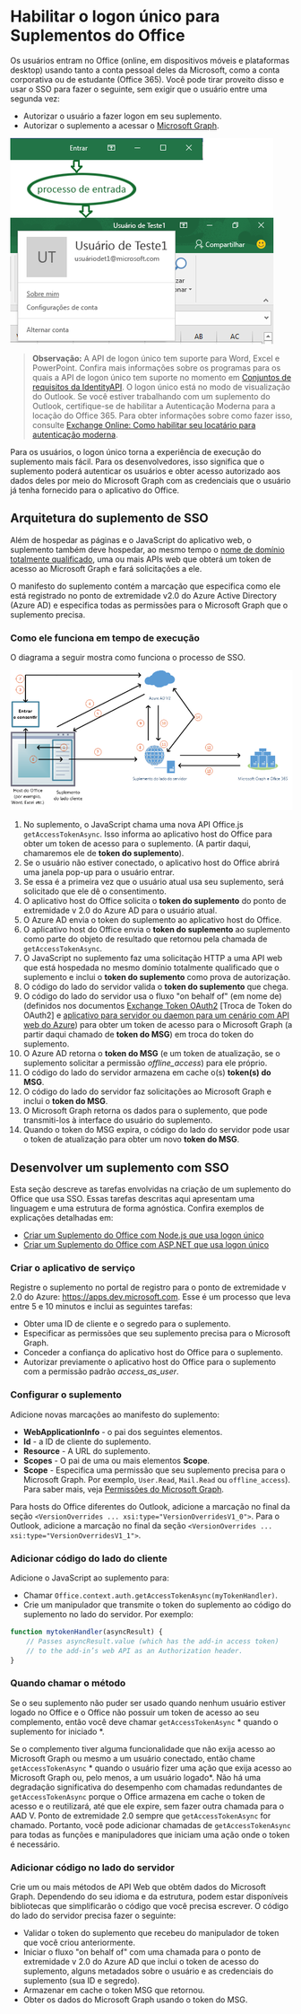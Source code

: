 # <a name="enable-single-sign-on-for-office-add-ins"></a>Habilitar o logon único para Suplementos do Office

Os usuários entram no Office (online, em dispositivos móveis e plataformas desktop) usando tanto a conta pessoal deles da Microsoft, como a conta corporativa ou de estudante (Office 365). Você pode tirar proveito disso e usar o SSO para fazer o seguinte, sem exigir que o usuário entre uma segunda vez:

* Autorizar o usuário a fazer logon em seu suplemento.
* Autorizar o suplemento a acessar o [Microsoft Graph](https://developer.microsoft.com/graph/docs).

![Imagem mostrando o processo de logon de um suplemento](../images/OfficeHostTitleBarLogin.png)

>**Observação:** A API de logon único tem suporte para Word, Excel e PowerPoint. Confira mais informações sobre os programas para os quais a API de logon único tem suporte no momento em [Conjuntos de requisitos da IdentityAPI](../../reference/requirement-sets/identity-api-requirement-sets.md).
> O logon único está no modo de visualização do Outlook. Se você estiver trabalhando com um suplemento do Outlook, certifique-se de habilitar a Autenticação Moderna para a locação do Office 365. Para obter informações sobre como fazer isso, consulte [Exchange Online: Como habilitar seu locatário para autenticação moderna](https://social.technet.microsoft.com/wiki/contents/articles/32711.exchange-online-how-to-enable-your-tenant-for-modern-authentication.aspx).

Para os usuários, o logon único torna a experiência de execução do suplemento mais fácil. Para os desenvolvedores, isso significa que o suplemento poderá autenticar os usuários e obter acesso autorizado aos dados deles por meio do Microsoft Graph com as credenciais que o usuário já tenha fornecido para o aplicativo do Office.

## <a name="sso-add-in-architecture"></a>Arquitetura do suplemento de SSO

Além de hospedar as páginas e o JavaScript do aplicativo web, o suplemento também deve hospedar, ao mesmo tempo o [nome de domínio totalmente qualificado](https://msdn.microsoft.com/en-us/library/windows/desktop/ms682135.aspx#_dns_fully_qualified_domain_name_fqdn__gly), uma ou mais APIs web que obterá um token de acesso ao Microsoft Graph e fará solicitações a ele.

O manifesto do suplemento contém a marcação que especifica como ele está registrado no ponto de extremidade v2.0 do Azure Active Directory (Azure AD) e especifica todas as permissões para o Microsoft Graph que o suplemento precisa.

### <a name="how-it-works-at-runtime"></a>Como ele funciona em tempo de execução

O diagrama a seguir mostra como funciona o processo de SSO.
<!-- Minor fixes to the text in the diagram - change V2 to v2.0, and change "(e.g. Word, Excel, etc.)" to "(for example, Word, Excel)". -->
![Diagrama que mostra o processo de SSO](../images/SSOOverviewDiagram.png)

1. No suplemento, o JavaScript chama uma nova API Office.js `getAccessTokenAsync`. Isso informa ao aplicativo host do Office para obter um token de acesso para o suplemento. (A partir daqui, chamaremos ele de **token do suplemento**).
1. Se o usuário não estiver conectado, o aplicativo host do Office abrirá uma janela pop-up para o usuário entrar.
1.  Se essa é a primeira vez que o usuário atual usa seu suplemento, será solicitado que ele dê o consentimento.
1. O aplicativo host do Office solicita o **token do suplemento** do ponto de extremidade v 2.0 do Azure AD para o usuário atual. 
1. O Azure AD envia o token do suplemento ao aplicativo host do Office.
1. O aplicativo host do Office envia o **token do suplemento** ao suplemento como parte do objeto de resultado que retornou pela chamada de `getAccessTokenAsync`.
1. O JavaScript no suplemento faz uma solicitação HTTP a uma API web que está hospedada no mesmo domínio totalmente qualificado que o suplemento e inclui o **token do suplemento** como prova de autorização.  
1. O código do lado do servidor valida o **token do suplemento** que chega.
1. O código do lado do servidor usa o fluxo "on behalf of" (em nome de) (definidos nos documentos [Exchange Token OAuth2](https://tools.ietf.org/html/draft-ietf-oauth-token-exchange-02) [Troca de Token do OAuth2] e [aplicativo para servidor ou daemon para um cenário com API web do Azure](https://docs.microsoft.com/en-us/azure/active-directory/develop/active-directory-authentication-scenarios#daemon-or-server-application-to-web-api)) para obter um token de acesso para o Microsoft Graph (a partir daqui chamado de **token do MSG**) em troca do token do suplemento.
1. O Azure AD retorna o **token do MSG** (e um token de atualização, se o suplemento solicitar a permissão *offline_access*) para ele próprio.
1. O código do lado do servidor armazena em cache o(s) **token(s) do MSG**.
1. O código do lado do servidor faz solicitações ao Microsoft Graph e inclui o **token do MSG**.
1. O Microsoft Graph retorna os dados para o suplemento, que pode transmiti-los à interface do usuário do suplemento.
1. Quando o token do MSG expira, o código do lado do servidor pode usar o token de atualização para obter um novo **token do MSG**.

## <a name="develop-an-sso-add-in"></a>Desenvolver um suplemento com SSO

Esta seção descreve as tarefas envolvidas na criação de um suplemento do Office que usa SSO. Essas tarefas descritas aqui apresentam uma linguagem e uma estrutura de forma agnóstica. Confira exemplos de explicações detalhadas em:

* [Criar um Suplemento do Office com Node.js que usa logon único](../../docs/develop/create-sso-office-add-ins-nodejs.md)
* [Criar um Suplemento do Office com ASP.NET que usa logon único](../../docs/develop/create-sso-office-add-ins-aspnet.md)

### <a name="create-the-service-application"></a>Criar o aplicativo de serviço

Registre o suplemento no portal de registro para o ponto de extremidade v 2.0 do Azure: https://apps.dev.microsoft.com. Esse é um processo que leva entre 5 e 10 minutos e inclui as seguintes tarefas:

* Obter uma ID de cliente e o segredo para o suplemento.
* Especificar as permissões que seu suplemento precisa para o Microsoft Graph.
* Conceder a confiança do aplicativo host do Office para o suplemento.
* Autorizar previamente o aplicativo host do Office para o suplemento com a permissão padrão *access_as_user*.

### <a name="configure-the-add-in"></a>Configurar o suplemento

Adicione novas marcações ao manifesto do suplemento:

* **WebApplicationInfo** - o pai dos seguintes elementos.
* **Id** - a ID de cliente do suplemento.
* **Resource** - A URL do suplemento.
* **Scopes** - O pai de uma ou mais elementos **Scope**.
* **Scope** - Especifica uma permissão que seu suplemento precisa para o Microsoft Graph. Por exemplo, `User.Read`, `Mail.Read` ou `offline_access`). Para saber mais, veja [Permissões do Microsoft Graph](https://developer.microsoft.com/en-us/graph/docs/concepts/permissions_reference).

Para hosts do Office diferentes do Outlook, adicione a marcação no final da seção `<VersionOverrides ... xsi:type="VersionOverridesV1_0">`. Para o Outlook, adicione a marcação no final da seção `<VersionOverrides ... xsi:type="VersionOverridesV1_1">`.

### <a name="add-client-side-code"></a>Adicionar código do lado do cliente

Adicione o JavaScript ao suplemento para:

* Chamar `Office.context.auth.getAccessTokenAsync(myTokenHandler)`.
* Crie um manipulador que transmite o token do suplemento ao código do suplemento no lado do servidor. Por exemplo:

```js
function mytokenHandler(asyncResult) {
    // Passes asyncResult.value (which has the add-in access token)
    // to the add-in’s web API as an Authorization header.
}
```

### <a name="when-to-call-the-method"></a>Quando chamar o método

Se o seu suplemento não puder ser usado quando nenhum usuário estiver logado no Office e o Office não possuir um token de acesso ao seu complemento, então você deve chamar `getAccessTokenAsync` * quando o suplemento for iniciado *.

Se o complemento tiver alguma funcionalidade que não exija acesso ao Microsoft Graph ou mesmo a um usuário conectado, então chame `getAccessTokenAsync` * quando o usuário fizer uma ação que exija acesso ao Microsoft Graph ou, pelo menos, a um usuário logado*. Não há uma degradação significativa do desempenho com chamadas redundantes de `getAccessTokenAsync` porque o Office armazena em cache o token de acesso e o reutilizará, até que ele expire, sem fazer outra chamada para o AAD V. Ponto de extremidade 2.0 sempre que `getAccessTokenAsync` for chamado. Portanto, você pode adicionar chamadas de `getAccessTokenAsync` para todas as funções e manipuladores que iniciam uma ação onde o token é necessário.

### <a name="add-server-side-code"></a>Adicionar código no lado do servidor

Crie um ou mais métodos de API Web que obtêm dados do Microsoft Graph. Dependendo do seu idioma e da estrutura, podem estar disponíveis bibliotecas que simplificarão o código que você precisa escrever. O código do lado do servidor precisa fazer o seguinte:

* Validar o token do suplemento que recebeu do manipulador de token que você criou anteriormente.
* Iniciar o fluxo "on behalf of" com uma chamada para o ponto de extremidade v 2.0 do Azure AD que inclui o token de acesso do suplemento, alguns metadados sobre o usuário e as credenciais do suplemento (sua ID e segredo).
* Armazenar em cache o token MSG que retornou.
* Obter os dados do Microsoft Graph usando o token do MSG.
